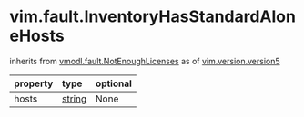 vim.fault.InventoryHasStandardAloneHosts
========================================
inherits from [vmodl.fault.NotEnoughLicenses](docs/vmodl.fault.NotEnoughLicenses.md)
as of [vim.version.version5](docs/vim.version.md)

| property | type | optional |
|:---------|:-----|:---------|
| hosts | [string](string.md "string") | None |
